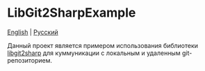 # LibGit2SharpExample

[English](README.md) | [Русский](README.ru.md)

Данный проект является примером использования библиотеки [libgit2sharp](https://github.com/libgit2/libgit2sharp) для куммуникации с локальным и удаленным git-репозиторием.
